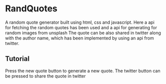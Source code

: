 # RandQuotes
A random quote generator built using html, css and javascript. Here a api for fetching the random quotes has been used and a api for generating for random images from unsplash
The quote can be also shared in twitter along with the author name, which has been implemented by using an api from twitter.

## Tutorial

Press the new quote button to generate a new quote.
The twitter button can be pressed to share the quote in twitter
